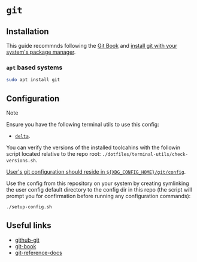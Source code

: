 # `git`

## Installation

This guide recommnds following the [Git Book][git-book] and [install git with your system's package manager](https://git-scm.com/book/en/v2/Getting-Started-Installing-Git).

### `apt` based systems

```bash
sudo apt install git
```

## Configuration

> [!NOTE]
>
> Ensure you have the following terminal utils to use this config:
> - [`delta`](../terminal-utils/delta/README.md).
>
> You can verify the versions of the installed toolcahins with the followin script located relative to the repo root: `./dotfiles/terminal-utils/check-versions.sh`.

[User's git configuration should reside in `${XDG_CONFIG_HOME}/git/config`](https://git-scm.com/docs/git-config#Documentation/git-config.txt---global).

Use the config from this repository on your system by creating symlinking the user config default directory to the config dir in this repo (the script will prompt you for confirmation before running any configuration commands):

```bash
./setup-config.sh
```

## Useful links

- [github-git][github-git]
- [git-book][git-book]
- [git-reference-docs][git-reference-docs]

[github-git]: <https://github.com/git/git>
[git-book]: <https://git-scm.com/book/en/v2>
[git-reference-docs]: <https://git-scm.com/docs>
